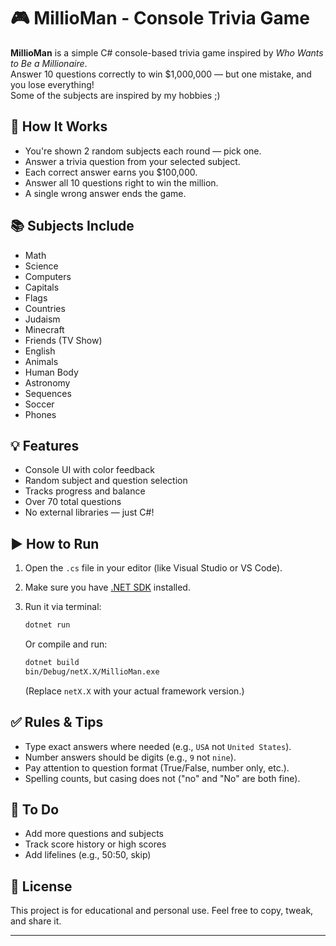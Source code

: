 # 🎮 MillioMan - Console Trivia Game

**MillioMan** is a simple C# console-based trivia game inspired by *Who Wants to Be a Millionaire*.  
Answer 10 questions correctly to win $1,000,000 — but one mistake, and you lose everything!  
Some of the subjects are inspired by my hobbies ;)

## 🧠 How It Works

- You're shown 2 random subjects each round — pick one.
- Answer a trivia question from your selected subject.
- Each correct answer earns you $100,000.
- Answer all 10 questions right to win the million.
- A single wrong answer ends the game.

## 📚 Subjects Include

- Math  
- Science  
- Computers  
- Capitals  
- Flags  
- Countries  
- Judaism  
- Minecraft  
- Friends (TV Show)  
- English  
- Animals  
- Human Body  
- Astronomy  
- Sequences  
- Soccer  
- Phones  

## 💡 Features

- Console UI with color feedback
- Random subject and question selection
- Tracks progress and balance
- Over 70 total questions
- No external libraries — just C#!

## ▶️ How to Run

1. Open the `.cs` file in your editor (like Visual Studio or VS Code).
2. Make sure you have [.NET SDK](https://dotnet.microsoft.com/download) installed.
3. Run it via terminal:

    ```bash
    dotnet run
    ```

    Or compile and run:

    ```bash
    dotnet build
    bin/Debug/netX.X/MillioMan.exe
    ```

    (Replace `netX.X` with your actual framework version.)

## ✅ Rules & Tips

- Type exact answers where needed (e.g., `USA` not `United States`).
- Number answers should be digits (e.g., `9` not `nine`).
- Pay attention to question format (True/False, number only, etc.).
- Spelling counts, but casing does not ("no" and "No" are both fine).

## 📌 To Do

- Add more questions and subjects
- Track score history or high scores
- Add lifelines (e.g., 50:50, skip)

## 📄 License

This project is for educational and personal use.  Feel free to copy, tweak, and share it.

---
